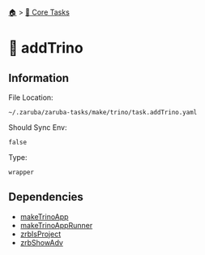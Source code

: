 <!--startTocHeader-->
[🏠](../README.md) > [🥝 Core Tasks](README.md)
# 🐰 addTrino
<!--endTocHeader-->

## Information

File Location:

    ~/.zaruba/zaruba-tasks/make/trino/task.addTrino.yaml

Should Sync Env:

    false

Type:

    wrapper


## Dependencies

* [makeTrinoApp](make-trino-app.md)
* [makeTrinoAppRunner](make-trino-app-runner.md)
* [zrbIsProject](zrb-is-project.md)
* [zrbShowAdv](zrb-show-adv.md)
<!--startTocSubtopic-->
<!--endTocSubtopic-->